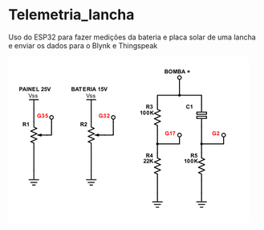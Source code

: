 # Telemetria_lancha
Uso do ESP32 para fazer medições da bateria  e placa solar de uma lancha e enviar os dados para o Blynk e Thingspeak

![](https://github.com/rudsomlima/Telemetria_lancha/blob/master/Images/Esquema.png)
